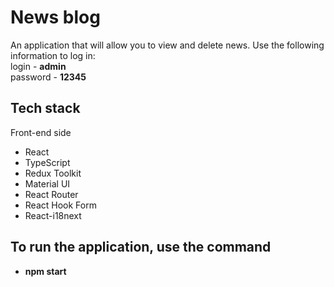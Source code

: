 <h1>News blog</h1>
<p>An application that will allow you to view and delete news. Use the following information to log in:
<br/>
login - <b>admin</b>
<br/>
password - <b>12345</b></p>
<h2>Tech stack</h2>

Front-end side
- React
- TypeScript
- Redux Toolkit
- Material UI
- React Router
- React Hook Form
- React-i18next

<h2>To run the application, use the command</h2>

- <b>npm start</b>
